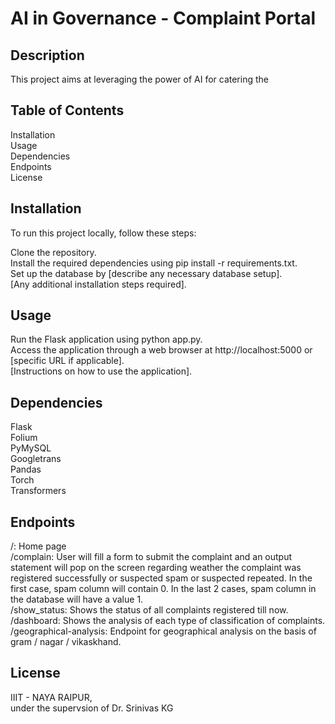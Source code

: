 # AI in Governance - Complaint Portal
## Description
This project aims at leveraging the power of AI for catering the

## Table of Contents
Installation  
Usage  
Dependencies  
Endpoints  
License  
## Installation
To run this project locally, follow these steps:  
  
Clone the repository.  
Install the required dependencies using pip install -r requirements.txt.  
Set up the database by [describe any necessary database setup].  
[Any additional installation steps required].  
## Usage
Run the Flask application using python app.py.  
Access the application through a web browser at http://localhost:5000 or [specific URL if applicable].  
[Instructions on how to use the application].  
## Dependencies
Flask  
Folium  
PyMySQL  
Googletrans  
Pandas  
Torch  
Transformers  
## Endpoints
/: Home page  
/complain: User will fill a form to submit the complaint and an output statement will pop on the screen regarding weather the complaint was registered successfully or suspected spam or suspected repeated.  In the first case, spam column will contain 0. In the last 2 cases, spam column in the database will have a value 1.  
/show_status: Shows the status of all complaints registered till now.  
/dashboard: Shows the analysis of each type of classification of complaints.  
/geographical-analysis: Endpoint for geographical analysis on the basis of gram / nagar / vikaskhand.  
## License
IIIT - NAYA RAIPUR,  
under the supervsion of Dr. Srinivas KG

